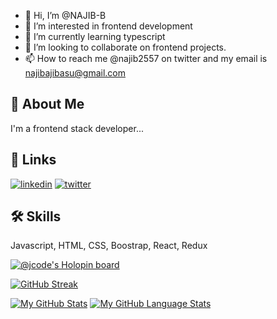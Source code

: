 
- 👋 Hi, I’m @NAJIB-B
- 👀 I’m interested in frontend development
- 🌱 I’m currently learning typescript 
- 💞️ I’m looking to collaborate on frontend projects.
- 📫 How to reach me @najib2557 on twitter and my email is najibajibasu@gmail.com


## 🚀 About Me
I'm a frontend stack developer...


## 🔗 Links

[![linkedin](https://img.shields.io/badge/linkedin-0A66C2?style=for-the-badge&logo=linkedin&logoColor=white)](www.linkedin.com/in/muhammad-najib-bala-92a343230)
[![twitter](https://img.shields.io/badge/twitter-1DA1F2?style=for-the-badge&logo=twitter&logoColor=white)](https://twitter.com/najib2557)


## 🛠 Skills
Javascript, HTML, CSS, Boostrap, React, Redux



[![@jcode's Holopin board](https://holopin.io/api/user/board?user=jcode)](https://holopin.io/@jcode)

[![GitHub Streak](https://streak-stats.demolab.com?user=NAJIB-B)](https://git.io/streak-stats)

[![My GitHub Stats](https://github-readme-stats.vercel.app/api/?username=NAJIB-B&count_private=true&theme=tokyonight&showicons=true)]()
[![My GitHub Language Stats](https://github-readme-stats.vercel.app/api/top-langs/?username=NAJIB-B&langs_count=5&theme=tokyonight)]()






<!---
NAJIB-B/NAJIB-B is a ✨ special ✨ repository because its `README.md` (this file) appears on your GitHub profile.
You can click the Preview link to take a look at your changes.
--->
